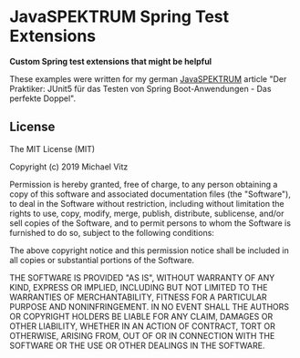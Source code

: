 # JavaSPEKTRUM Spring Test Extensions

**Custom Spring test extensions that might be helpful**

These examples were written for my german [JavaSPEKTRUM](http://www.javaspektrum.de/) article
"Der Praktiker: JUnit5 für das Testen von Spring Boot-Anwendungen - Das perfekte
Doppel".


## License

The MIT License (MIT)

Copyright (c) 2019 Michael Vitz

Permission is hereby granted, free of charge, to any person obtaining a copy of
this software and associated documentation files (the "Software"), to deal in
the Software without restriction, including without limitation the rights to
use, copy, modify, merge, publish, distribute, sublicense, and/or sell copies of
the Software, and to permit persons to whom the Software is furnished to do so,
subject to the following conditions:

The above copyright notice and this permission notice shall be included in all
copies or substantial portions of the Software.

THE SOFTWARE IS PROVIDED "AS IS", WITHOUT WARRANTY OF ANY KIND, EXPRESS OR
IMPLIED, INCLUDING BUT NOT LIMITED TO THE WARRANTIES OF MERCHANTABILITY, FITNESS
FOR A PARTICULAR PURPOSE AND NONINFRINGEMENT. IN NO EVENT SHALL THE AUTHORS OR
COPYRIGHT HOLDERS BE LIABLE FOR ANY CLAIM, DAMAGES OR OTHER LIABILITY, WHETHER
IN AN ACTION OF CONTRACT, TORT OR OTHERWISE, ARISING FROM, OUT OF OR IN
CONNECTION WITH THE SOFTWARE OR THE USE OR OTHER DEALINGS IN THE SOFTWARE.

